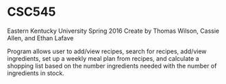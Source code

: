 # CSC545
Eastern Kentucky University
Spring 2016
Create by Thomas Wilson, Cassie Allen, and Ethan Lafave

Program allows user to add/view recipes, search for recipes, add/view ingredients, set up a weekly meal plan from recipes, 
and calculate a shopping list based on the number ingredients needed with the number of ingredients in stock.
